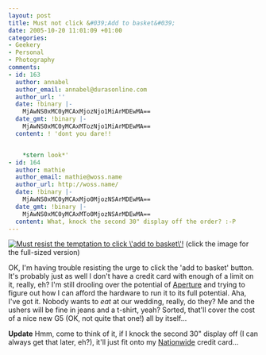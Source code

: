 ```yaml
---
layout: post
title: Must not click &#039;Add to basket&#039;
date: 2005-10-20 11:01:09 +01:00
categories:
- Geekery
- Personal
- Photography
comments:
- id: 163
  author: annabel
  author_email: annabel@durasonline.com
  author_url: ''
  date: !binary |-
    MjAwNS0xMC0yMCAxMjozNjo1MiArMDEwMA==
  date_gmt: !binary |-
    MjAwNS0xMC0yMCAxMTozNjo1MiArMDEwMA==
  content: ! 'dont you dare!!


    *stern look*'
- id: 164
  author: mathie
  author_email: mathie@woss.name
  author_url: http://woss.name/
  date: !binary |-
    MjAwNS0xMC0yMCAxMjo0MjozNSArMDEwMA==
  date_gmt: !binary |-
    MjAwNS0xMC0yMCAxMTo0MjozNSArMDEwMA==
  content: What, knock the second 30" display off the order? :-P
---
```

<a href="http://woss.name/wp-content/applestoreg5.png"><img src='http://woss.name/wp-content/thumb-applestoreg5.png' alt='Must resist the temptation to click \&#39;add to basket\&#39;!' class="centered" /></a>
(click the image for the full-sized version)

OK, I'm having trouble resisting the urge to click the 'add to basket' button.  It's probably just as well I don't have a credit card with enough of a limit on it, really, eh?  I'm still drooling over the potential of <a href="http://www.apple.com/aperture/">Aperture</a> and trying to figure out how I can afford the hardware to run it to its full potential.  Aha, I've got it.  Nobody wants to <em>eat</em> at our wedding, really, do they?  Me and the ushers will be fine in jeans and a t-shirt, yeah?  Sorted, that'll cover the cost of a nice new G5 (OK, not quite that one!) all by itself...

<strong>Update</strong>  Hmm, come to think of it, if I knock the second 30" display off (I can always get that later, eh?), it'll just fit onto my <a href="http://www.nationwide.co.uk/" title="Nationwide Building Society">Nationwide</a> credit card...
